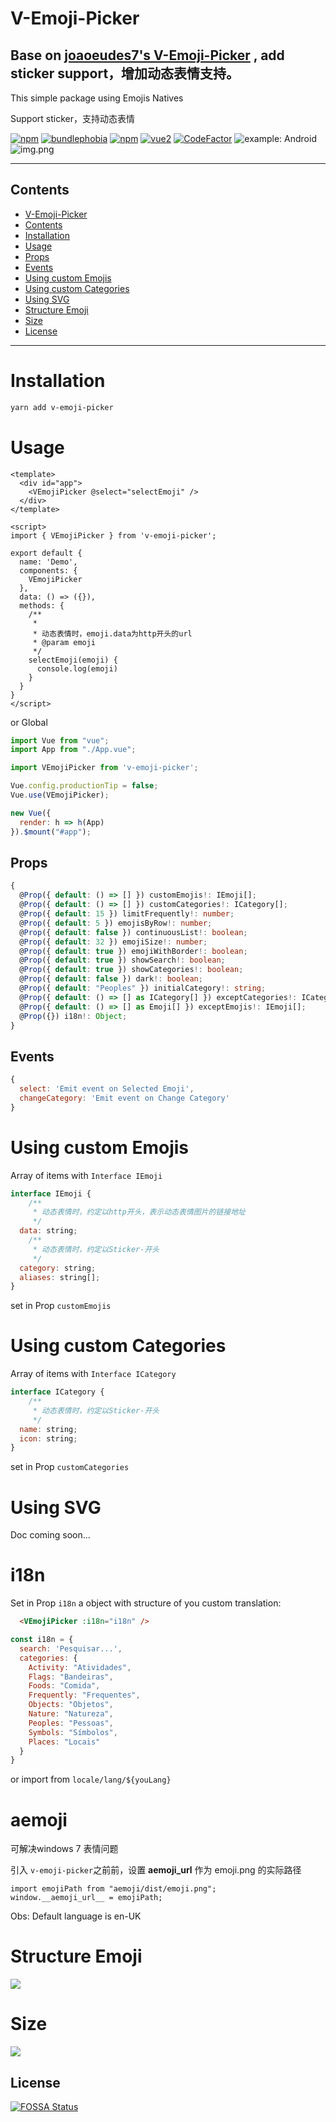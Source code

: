 # V-Emoji-Picker
Base on [joaoeudes7's V-Emoji-Picker](https://github.com/joaoeudes7/V-Emoji-Picker) , add sticker support，增加动态表情支持。
---
This simple package using Emojis Natives

Support sticker，支持动态表情

[![npm](https://img.shields.io/npm/v/v-emoji-picker.svg?style=flat-square)](https://www.npmjs.com/package/v-emoji-picker)
[![bundlephobia](https://img.shields.io/bundlephobia/minzip/v-emoji-picker.svg?style=flat-square)](https://bundlephobia.com/result?p=v-emoji-picker@latest)
[![npm](https://img.shields.io/npm/dm/v-emoji-picker.svg?style=flat-square)](https://www.npmjs.com/package/v-emoji-picker)
[![vue2](https://img.shields.io/badge/vue-2.x-brightgreen.svg?style=flat-square)](https://vuejs.org/)
[![CodeFactor](https://www.codefactor.io/repository/github/joaoeudes7/v-emoji-picker/badge?style=flat-square)](https://www.codefactor.io/repository/github/joaoeudes7/v-emoji-picker)
![example: Android](.demo.png)
![img.png](sticker.png)

---
## Contents
 - [V-Emoji-Picker](#v-emoji-picker)
 - [Contents](#contents)
 - [Installation](#installation)
 - [Usage](#usage)
 - [Props](#props)
 - [Events](#events)
 - [Using custom Emojis](#using-custom-emojis)
 - [Using custom Categories](#using-custom-categories)
 - [Using SVG](#using-svg)
 - [Structure Emoji](#structure-emoji)
 - [Size](#size)
 - [License](#license)
----

# Installation
```bash
yarn add v-emoji-picker
```
# Usage
```vue
<template>
  <div id="app">
    <VEmojiPicker @select="selectEmoji" />
  </div>
</template>

<script>
import { VEmojiPicker } from 'v-emoji-picker';

export default {
  name: 'Demo',
  components: {
    VEmojiPicker
  },
  data: () => ({}),
  methods: {
    /**
     *
     * 动态表情时，emoji.data为http开头的url
     * @param emoji
     */
    selectEmoji(emoji) {
      console.log(emoji)
    }
  }
}
</script>
```

or Global

```js
import Vue from "vue";
import App from "./App.vue";

import VEmojiPicker from 'v-emoji-picker';

Vue.config.productionTip = false;
Vue.use(VEmojiPicker);

new Vue({
  render: h => h(App)
}).$mount("#app");
```

## Props
```ts
{
  @Prop({ default: () => [] }) customEmojis!: IEmoji[];
  @Prop({ default: () => [] }) customCategories!: ICategory[];
  @Prop({ default: 15 }) limitFrequently!: number;
  @Prop({ default: 5 }) emojisByRow!: number;
  @Prop({ default: false }) continuousList!: boolean;
  @Prop({ default: 32 }) emojiSize!: number;
  @Prop({ default: true }) emojiWithBorder!: boolean;
  @Prop({ default: true }) showSearch!: boolean;
  @Prop({ default: true }) showCategories!: boolean;
  @Prop({ default: false }) dark!: boolean;
  @Prop({ default: "Peoples" }) initialCategory!: string;
  @Prop({ default: () => [] as ICategory[] }) exceptCategories!: ICategory[];
  @Prop({ default: () => [] as Emoji[] }) exceptEmojis!: IEmoji[];
  @Prop({}) i18n!: Object;
}
```

## Events
```js
{
  select: 'Emit event on Selected Emoji',
  changeCategory: 'Emit event on Change Category'
}
```

# Using custom Emojis
Array of items with `Interface IEmoji`

```js
interface IEmoji {
    /**
     * 动态表情时，约定以http开头，表示动态表情图片的链接地址
     */
  data: string;
    /**
     * 动态表情时，约定以Sticker-开头
     */
  category: string;
  aliases: string[];
}
```

set in Prop `customEmojis`

# Using custom Categories
Array of items with `Interface ICategory`

```js
interface ICategory {
    /**
     * 动态表情时，约定以Sticker-开头
     */
  name: string;
  icon: string;
}
```

set in Prop `customCategories`

# Using SVG
Doc coming soon...

# i18n
Set in Prop `i18n` a object with structure of you custom translation:

```html
  <VEmojiPicker :i18n="i18n" />
```

```js
const i18n = {
  search: 'Pesquisar...',
  categories: {
    Activity: "Atividades",
    Flags: "Bandeiras",
    Foods: "Comida",
    Frequently: "Frequentes",
    Objects: "Objetos",
    Nature: "Natureza",
    Peoples: "Pessoas",
    Symbols: "Símbolos",
    Places: "Locais"
  }
}
```

or import from `locale/lang/${youLang}`

# aemoji
可解决windows 7 表情问题

引入 ```v-emoji-picker```之前前，设置 __aemoji_url__ 作为 emoji.png 的实际路径
```
import emojiPath from "aemoji/dist/emoji.png";
window.__aemoji_url__ = emojiPath;
```

Obs: Default language is en-UK

# Structure Emoji
![](.emoji.png)

# Size
![](.demo-size.png)

## License
[![FOSSA Status](https://app.fossa.io/api/projects/git%2Bgithub.com%2Fjoaoeudes7%2FV-Emoji-Picker.svg?type=large)](https://app.fossa.io/projects/git%2Bgithub.com%2Fjoaoeudes7%2FV-Emoji-Picker?ref=badge_large)
